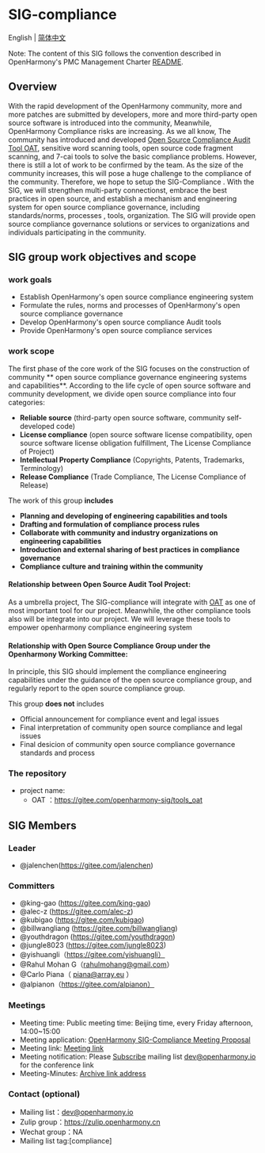 # SIG-compliance
English | [简体中文](./sig_compliance_cn.md)

Note: The content of this SIG follows the convention described in OpenHarmony's PMC Management Charter [README](/zh/pmc.md).
## Overview
With the rapid development of the OpenHarmony community, more and more patches are submitted by developers, more and more third-party open source software is introduced into the community, Meanwhile, OpenHarmony Compliance risks are increasing. As we all know, The community has introduced and developed [Open Source Compliance Audit Tool OAT](https://gitee.com/openharmony-sig/tools_oat), sensitive word scanning tools, open source code fragment scanning, and 7-cai tools to solve the basic compliance problems. However, there is still a lot of work to be confirmed by the team. As the size of the community increases, this will pose a huge challenge to the compliance of the community. Therefore, we hope to setup the SIG-Compliance . With the SIG, we will strengthen multi-party connectionst, embrace the best practices in open source, and establish a mechanism and engineering system for open source compliance governance, including standards/norms, processes , tools, organization. The SIG will provide open source compliance governance solutions or services to organizations and individuals participating in the community.
## SIG group work objectives and scope
### work goals
- Establish OpenHarmony's open source compliance engineering system
- Formulate the rules, norms and processes of OpenHarmony's open source compliance governance
- Develop OpenHarmony's open source compliance Audit tools
- Provide OpenHarmony's open source compliance services
### work scope
The first phase of the core work of the SIG focuses on the construction of community ** open source compliance governance engineering systems and capabilities**. According to the life cycle of open source software and community development, we divide open source compliance into four categories:
- **Reliable source** (third-party open source software, community self-developed code)
- **License compliance** (open source software license compatibility, open source software license obligation fulfillment, The License Compliance of Project)
- **Intellectual Property Compliance** (Copyrights, Patents, Trademarks, Terminology)
- **Release Compliance** (Trade Compliance, The License Compliance of Release)

The work of this group **includes** 
- **Planning and developing of engineering capabilities and tools**
- **Drafting and formulation of compliance process rules**
- **Collaborate with community and industry organizations on engineering capabilities**
- **Introduction and external sharing of best practices in compliance governance**
- **Compliance culture and training within the community**

#### **Relationship between Open Source Audit Tool Project**:
As a umbrella project, The SIG-compliance will 
integrate with [OAT](https://gitee.com/openharmony-sig/tools_oat) as one of most important tool for our project. Meanwhile, the other compliance tools also will be integrate into our project. We will leverage these tools to empower openharmony compliance engineering system

#### **Relationship with Open Source Compliance Group under the Openharmony Working Committee**:
In principle, this SIG should implement the compliance engineering capabilities under the guidance of the open source compliance group, and regularly report to the open source compliance group.

This group **does not** includes
- Official announcement for compliance event and legal issues
- Final interpretation of community open source compliance and legal issues
- Final desicion of community open source compliance governance standards and process

### The repository 
- project name:
  - OAT ：https://gitee.com/openharmony-sig/tools_oat


## SIG Members

### Leader
- @jalenchen(https://gitee.com/jalenchen)

### Committers
- @king-gao (https://gitee.com/king-gao)
- @alec-z (https://gitee.com/alec-z)
- @kubigao (https://gitee.com/kubigao)
- @billwangliang (https://gitee.com/billwangliang)
- @youthdragon (https://gitee.com/youthdragon)
- @jungle8023 (https://gitee.com/jungle8023)
- @yishuangli（https://gitee.com/yishuangli）
- @Rahul Mohan G（rahulmohang@gmail.com）
- @Carlo Piana（ piana@array.eu ）
- @alpianon（https://gitee.com/alpianon）

### Meetings
 - Meeting time: Public meeting time: Beijing time, every Friday afternoon, 14:00~15:00
 - Meeting application: [OpenHarmony SIG-Compliance Meeting Proposal](https://etherpad.openharmony.cn/p/compliance)
 - Meeting link: [Meeting link](https://etherpad.openharmony.cn/p/compliance)
 - Meeting notification:  Please [Subscribe](https://lists.openatom.io/postorius/lists/dev.openharmony.io) mailing list dev@openharmony.io for the conference link
 - Meeting-Minutes: [Archive link address](https://gitee.com/openharmony-sig/sig-content)

### Contact (optional)

- Mailing list：dev@openharmony.io
- Zulip group：https://zulip.openharmony.cn
- Wechat group：NA
- Mailing list tag:[compliance]
